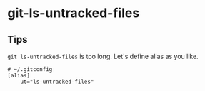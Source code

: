 # git-ls-untracked-files

## Tips

`git ls-untracked-files` is too long. Let's define alias as you like.

```
# ~/.gitconfig
[alias]
	ut="ls-untracked-files"
```
